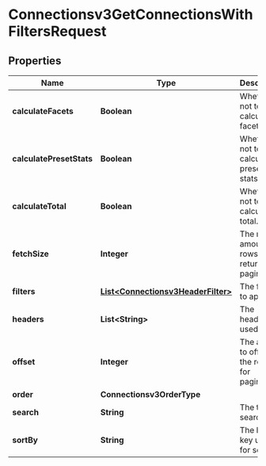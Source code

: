 

# Connectionsv3GetConnectionsWithFiltersRequest


## Properties

| Name | Type | Description | Notes |
|------------ | ------------- | ------------- | -------------|
|**calculateFacets** | **Boolean** | Whether or not to calculate facets. |  [optional] |
|**calculatePresetStats** | **Boolean** | Whether or not to calculate preset stats. |  [optional] |
|**calculateTotal** | **Boolean** | Whether or not to calculate total. |  [optional] |
|**fetchSize** | **Integer** | The max amount of rows to return for pagination. |  [optional] |
|**filters** | [**List&lt;Connectionsv3HeaderFilter&gt;**](Connectionsv3HeaderFilter.md) | The filters to apply. |  [optional] |
|**headers** | **List&lt;String&gt;** | The headers used. |  [optional] |
|**offset** | **Integer** | The amount to offset the rows by for pagination. |  [optional] |
|**order** | **Connectionsv3OrderType** |  |  [optional] |
|**search** | **String** | The text to search. |  [optional] |
|**sortBy** | **String** | The header key used for sorting. |  [optional] |




